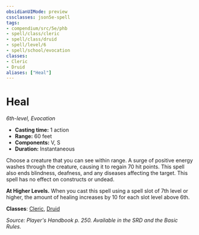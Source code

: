 ```yaml
---
obsidianUIMode: preview
cssclasses: json5e-spell
tags:
- compendium/src/5e/phb
- spell/class/cleric
- spell/class/druid
- spell/level/6
- spell/school/evocation
classes:
- Cleric
- Druid
aliases: ["Heal"]
---
```

# Heal
*6th-level, Evocation*  

- **Casting time:** 1 action
- **Range:** 60 feet
- **Components:** V, S
- **Duration:** Instantaneous

Choose a creature that you can see within range. A surge of positive energy washes through the creature, causing it to regain 70 hit points. This spell also ends blindness, deafness, and any diseases affecting the target. This spell has no effect on constructs or undead.

**At Higher Levels.** When you cast this spell using a spell slot of 7th level or higher, the amount of healing increases by 10 for each slot level above 6th.

**Classes**: [Cleric](/3-Mechanics/CLI/classes/cleric.md), [Druid](/3-Mechanics/CLI/classes/druid.md)

*Source: Player's Handbook p. 250. Available in the SRD and the Basic Rules.*